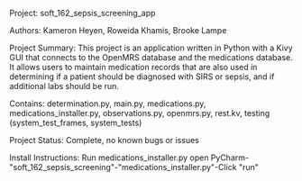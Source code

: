Project: soft_162_sepsis_screening_app

Authors: Kameron Heyen, Roweida Khamis, Brooke Lampe

Project Summary:  This project is an application written in Python with a Kivy GUI
that connects to the OpenMRS database and the medications database.
It allows users to maintain medication records that are also used in determining
if a patient should be diagnosed with SIRS or sepsis, and if additional labs
should be run.

Contains:  determination.py, main.py, medications.py, medications_installer.py, observations.py, openmrs.py, rest.kv, testing (system_test_frames, system_tests)

Project Status:  Complete, no known bugs or issues

Install Instructions:  Run medications_installer.py
open PyCharm-"soft_162_sepsis_screening"-"medications_installer.py"-Click "run"